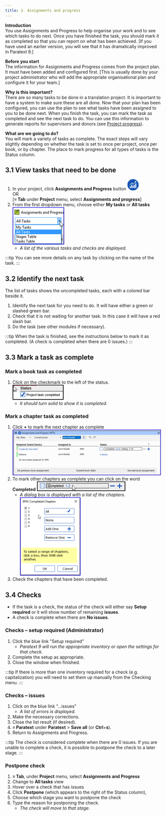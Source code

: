 ```yaml
---
title: 3. Assignments and progress
---
```

**Introduction**  
You use Assignments and Progress to help organise your work and to see which tasks to do next. Once you have finished the task, you should mark it as completed so that you can report on what has been achieved. [If you have used an earlier version, you will see that it has dramatically improved in Paratext 9.]

**Before you start**  
The information for Assignments and Progress comes from the project plan. It must have been added and configured first. [This is usually done by your project administrator who will add the appropriate organisational plan and configure it for your team.]

**Why is this important?**  
There are so many tasks to be done in a translation project. It is important to have a system to make sure these are all done. Now that your plan has been configured, you can use the plan to see what tasks have been assigned to you to be done next. When you finish the task, you can mark the task as completed and see the next task to do. You can use this information to generate reports for supervisors and donors (see [Project progress](6.PP2.md)).

**What are we going to do?**  
You will mark a variety of tasks as complete. The exact steps will vary slightly depending on whether the task is set to once per project, once per book, or by chapter. The place to mark progress for all types of tasks is the Status column.

## 3.1 View tasks that need to be done

1.  In your project, click **Assignments and Progress** button ![](../media/03751d97bff94e04afee1ef9c87c4d22.png)  
    OR  
    [**≡ Tab** under **Project** menu, select **Assignments and progress**]
1.  From the first dropdown menu, choose either **My tasks** or **All tasks**  
    ![](../media/88de36d54c509d1316babd1b7253efc5.png)
     -  *A list of the various tasks and checks are displayed.*

:::tip 
You can see more details on any task by clicking on the name of the task. 
:::

## 3.2 Identify the next task

The list of tasks shows the uncompleted tasks, each with a colored bar beside it.

1.  Identify the next task for you need to do. It will have either a green or slashed green bar.
1.  Check that it is not waiting for another task. In this case it will have a red slash bar.
1.  Do the task (see other modules if necessary).

:::tip 
When the task is finished, see the instructions below to mark it as completed. (A check is completed when there are 0 issues.) 
:::

## 3.3 Mark a task as complete

### Mark a book task as completed

1.  Click on the checkmark to the left of the status.  
    ![](../media/e7f0dce290e93fc005ea761da0f7ed23.png)
     -   *It should turn solid to show it is completed.*



### Mark a chapter task as completed

1.  Click **+** to mark the next chapter as complete  
    ![](../media/d6dc2e25549769d056778dfb6449a9e1.png)  
1.  To mark other chapters as complete you can click on the word **Completed** 
     ![](../media/2c4b7afffd2875b89c569c46c1067352.png)  
     -  *A dialog box is displayed with a list of the chapters*.  
        ![](../media/7efa90ca176b6af0392c215d30acdb51.png)  
2.  Check the chapters that have been completed.

## 3.4 Checks

-   If the task is a check, the status of the check will either say **Setup required** or it will show number of remaining **issues**.
-   A check is complete when there are **No issues**.

### Checks – setup required (Administrator)

1.  Click the blue link "Setup required"
     -  *Paratext 9 will run the appropriate inventory or open the settings for that check.*
1.  Complete the setup as appropriate.
1.  Close the window when finished.

:::tip 
If there is more than one inventory required for a check (e.g. capitalization) you will need to set them up manually from the Checking menu. 
:::

### Checks – issues

1.  Click on the blue link “…issues”
     -  *A list of errors is displayed.*
1.  Make the necessary corrections.
1.  Close the list result (if desired).
1.  **≡ Paratext** under **Paratext** \> **Save all** (or **Ctrl**+**s**).
2.  Return to Assignments and Progress.

:::tip 
The check is considered complete when there are 0 issues. If you are unable to complete a check, it is possible to postpone the check to a later stage. 
:::

### Postpone check

1.  **≡ Tab**, under **Project** menu, select **Assignments and Progress**
1.  Change to **All tasks** view
1.  Hover over a check that has issues
1.  Click **Postpone** (which appears to the right of the Status column),
1.  Choose which stage you want to postpone the check
1.  Type the reason for postponing the check.
     -  *The check will move to that stage.*

